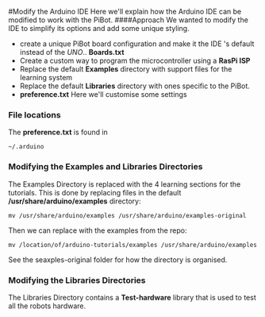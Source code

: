 #Modify the Arduino IDE 
Here we'll explain how the Arduino IDE can be modified to work with the PiBot.
####Approach 
We wanted to modify the IDE to simplify its options and add some unique styling.
- create a unique PiBot board configuration and make it the IDE 's default instead of the *UNO*.. **Boards.txt**
- Create a custom way to program the microcontroller using a **RasPi ISP**
- Replace the default **Examples** directory with support files for the learning system
- Replace the default **Libraries** directory with ones specific to the PiBot.
- **preference.txt** Here we'll customise some settings 

### File locations
The **preference.txt** is found in 
```
~/.arduino
```
### Modifying the Examples and Libraries Directories
The Examples Directory is replaced with the 4 learning sections for the tutorials.
This is done by replacing files in the default **/usr/share/arduino/examples** directory:

```
mv /usr/share/arduino/examples /usr/share/arduino/examples-original
```

Then we can replace with the examples from the repo:

```
mv /location/of/arduino-tutorials/examples /usr/share/arduino/examples
```

See the seaxples-original folder for how the directory is organised.

### Modifying the Libraries Directories
The Libraries Directory contains a **Test-hardware** library that is used to test all the robots hardware. 

